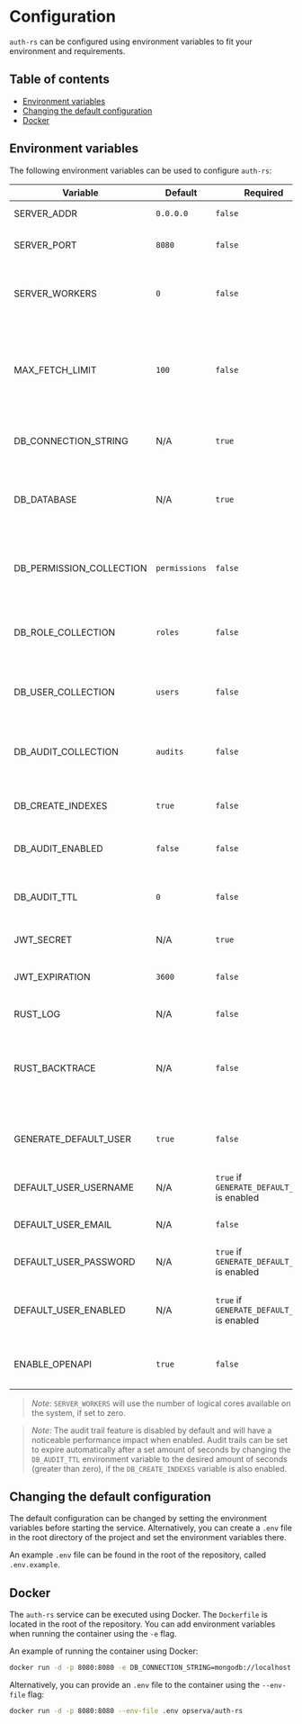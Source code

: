 # Configuration

`auth-rs` can be configured using environment variables to fit your environment and requirements.

## Table of contents

- [Environment variables](#environment-variables)
- [Changing the default configuration](#changing-the-default-configuration)
- [Docker](#docker)

## Environment variables

The following environment variables can be used to configure `auth-rs`:

| Variable                 | Default       | Required                                     | Type        | Description                                                             |
|--------------------------|---------------|----------------------------------------------|-------------|-------------------------------------------------------------------------|
| SERVER_ADDR              | `0.0.0.0`     | `false`                                      | `IPAddress` | The server address                                                      |
| SERVER_PORT              | `8080`        | `false`                                      | `u16`       | The port that the server will use                                       |
| SERVER_WORKERS           | `0`           | `false`                                      | `usize`     | Sets number of workers to start (per bind address).                     |
| MAX_FETCH_LIMIT          | `100`         | `false`                                      | `i64`       | The maximum amount of entity records that can be retrieved in one call  |
| DB_CONNECTION_STRING     | N/A           | `true`                                       | `String`    | The MongoDB connection string                                           |
| DB_DATABASE              | N/A           | `true`                                       | `String`    | The MongoDB Database that will be used by `auth-rs`                     |
| DB_PERMISSION_COLLECTION | `permissions` | `false`                                      | `String`    | The collection that holds the `Permission` entities                     |
| DB_ROLE_COLLECTION       | `roles`       | `false`                                      | `String`    | The collection that holds the `Role` entities                           |
| DB_USER_COLLECTION       | `users`       | `false`                                      | `String`    | The collection that holds the `User` entities                           |
| DB_AUDIT_COLLECTION      | `audits`      | `false`                                      | `String`    | The collection that holds the `Audit` entities                          |
| DB_CREATE_INDEXES        | `true`        | `false`                                      | `bool`      | Automatically create collection indexes                                 |
| DB_AUDIT_ENABLED         | `false`       | `false`                                      | `bool`      | Enable or disable audit trails                                          |
| DB_AUDIT_TTL             | `0`           | `false`                                      | `u64`       | Automatically remove `Audit` entities after a set amount of seconds     |
| JWT_SECRET               | N/A           | `true`                                       | `String`    | The JWT secret                                                          |
| JWT_EXPIRATION           | `3600`        | `false`                                      | `usize`     | The JWT expiration time in seconds                                      |
| RUST_LOG                 | N/A           | `false`                                      | `String`    | The default log level                                                   |
| RUST_BACKTRACE           | N/A           | `false`                                      | `String`    | Controls whether or not backtraces are displayed when a panic occurs    |
| GENERATE_DEFAULT_USER    | `true`        | `false`                                      | `bool`      | Sets whether a default administrator `User` should be generated         |
| DEFAULT_USER_USERNAME    | N/A           | `true` if `GENERATE_DEFAULT_USER` is enabled | `String`    | The default `User`'s username                                           |
| DEFAULT_USER_EMAIL       | N/A           | `false`                                      | `String`    | The default `User`'s email address                                      |
| DEFAULT_USER_PASSWORD    | N/A           | `true` if `GENERATE_DEFAULT_USER` is enabled | `String`    | The default `User`'s password                                           |
| DEFAULT_USER_ENABLED     | N/A           | `true` if `GENERATE_DEFAULT_USER` is enabled | `bool`      | Sets whether the default user is enabled or not                         |
| ENABLE_OPENAPI           | `true`        | `false`                                      | `bool`      | Enables or disables the OpenAPI endpoint                                |


> *Note*: `SERVER_WORKERS` will use the number of logical cores available on the system, if set to zero.

> *Note*: The audit trail feature is disabled by default and will have a noticeable performance impact when enabled.
> Audit trails can be set to expire automatically after a set amount of seconds by changing the `DB_AUDIT_TTL` environment variable
> to the desired amount of seconds (greater than zero), if the `DB_CREATE_INDEXES` variable is also enabled.

## Changing the default configuration

The default configuration can be changed by setting the environment variables before starting the service.
Alternatively, you can create a `.env` file in the root directory of the project and set the environment variables
there.

An example `.env` file can be found in the root of the repository, called `.env.example`.

## Docker

The `auth-rs` service can be executed using Docker. The `Dockerfile` is located in the root of the repository.
You can add environment variables when running the container using the `-e` flag.

An example of running the container using Docker:

```bash
docker run -d -p 8080:8080 -e DB_CONNECTION_STRING=mongodb://localhost:27017 -e DB_DATABASE=auth-rs -e -e JWT_SECRET=mysecret -e DEFAULT_USER_USERNAME=admin -e DEFAULT_USER_PASSWORD=secret -e DEFAULT_USER_ENABLED=true opserva/auth-rs
```

Alternatively, you can provide an `.env` file to the container using the `--env-file` flag:

```bash
docker run -d -p 8080:8080 --env-file .env opserva/auth-rs
```
